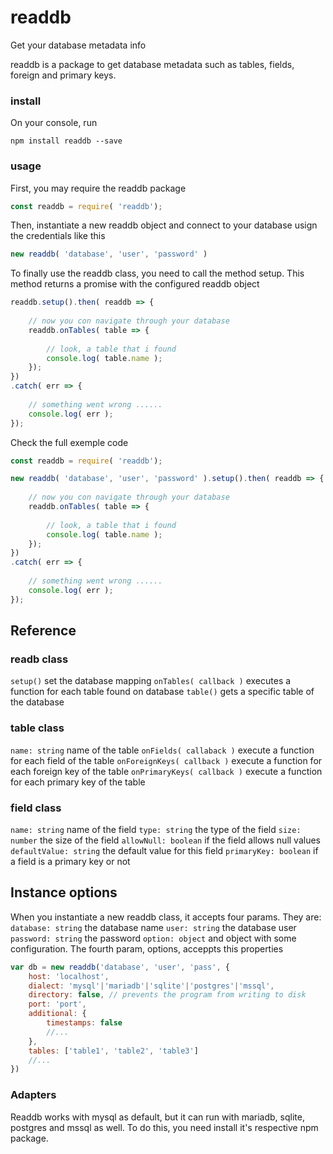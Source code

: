 # readdb
Get your database metadata info

readdb is a package to get database metadata such as tables, fields, foreign and primary keys.

### install

On your console, run
```console
npm install readdb --save
```

### usage
First, you may require the readdb package

```javascript
const readdb = require( 'readdb');
```

Then, instantiate a new readdb object and connect to your database usign the credentials like this

```javascript
new readdb( 'database', 'user', 'password' )
```

To finally use the readdb class, you need to call the method setup. This method returns a promise with the configured readdb object

```javascript
readdb.setup().then( readdb => {
    
    // now you con navigate through your database
    readdb.onTables( table => {
        
        // look, a table that i found
        console.log( table.name );
    });
})
.catch( err => {
    
    // something went wrong ......
    console.log( err );
});
```

Check the full exemple code
```javascript
const readdb = require( 'readdb');

new readdb( 'database', 'user', 'password' ).setup().then( readdb => {
    
    // now you con navigate through your database
    readdb.onTables( table => {
        
        // look, a table that i found
        console.log( table.name );
    });
})
.catch( err => {
    
    // something went wrong ......
    console.log( err );
});
```

## Reference

### readb class
`setup()` set the database mapping
`onTables( callback )` executes a function for each table found on database
`table()` gets a specific table of the database

### table class
`name: string` name of the table
`onFields( callaback )` execute a function for each field of the table
`onForeignKeys( callback )` execute a function for each foreign key of the table
`onPrimaryKeys( callback )` execute a function for each primary key of the table

### field class
`name: string` name of the field
`type: string` the type of the field
`size: number` the size of the field
`allowNull: boolean` if the field allows null values
`defaultValue: string` the default value for this field
`primaryKey: boolean` if a field is a primary key or not

## Instance options

When you instantiate a new readdb class, it accepts four params. They are:
`database: string` the database name
`user: string` the database user
`password: string` the password
`option: object` and object with some configuration.
The fourth param, options, acceppts this properties
```javascript
var db = new readdb('database', 'user', 'pass', {
    host: 'localhost',
    dialect: 'mysql'|'mariadb'|'sqlite'|'postgres'|'mssql',
    directory: false, // prevents the program from writing to disk
    port: 'port',
    additional: {
        timestamps: false
        //...
    },
    tables: ['table1', 'table2', 'table3']
    //...
})
```

### Adapters

Readdb works with mysql as default, but it can run with mariadb, sqlite, postgres and mssql as well. To do this, you need install it's respective npm package.
